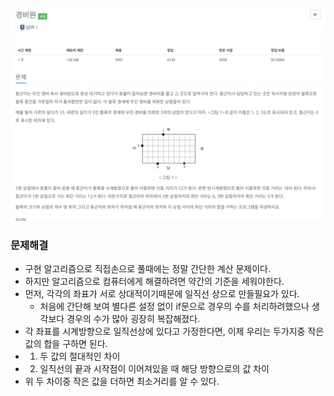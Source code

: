 ![img.png](../image/경비원.png)
### 문제해결
- 구현 알고리즘으로 직접손으로 풀때에는 정말 간단한 계산 문제이다. 
- 하지만 알고리즘으로 컴퓨터에게 해결하려면 약간의 기준을 세워야한다.
- 먼저, 각각의 좌표가 서로 상대적이기때문에 일직선 상으로 만들필요가 있다.
  - 처음에 간단해 보여 별다른 설정 없이 if문으로 경우의 수를 처리하려했으나 생각보다 경우의 수가 많아 굉장히 복잡해졌다.
- 각 좌표를 시계방향으로 일직선상에 있다고 가정한다면, 이제 우리는 두가지중 작은 값의 합을 구하면 된다.
- 1. 두 값의 절대적인 차이
- 2. 일직선의 끝과 시작점이 이어져있을 때 해당 방향으로의 값 차이
- 위 두 차이중 작은 값을 더하면 최소거리를 알 수 있다.